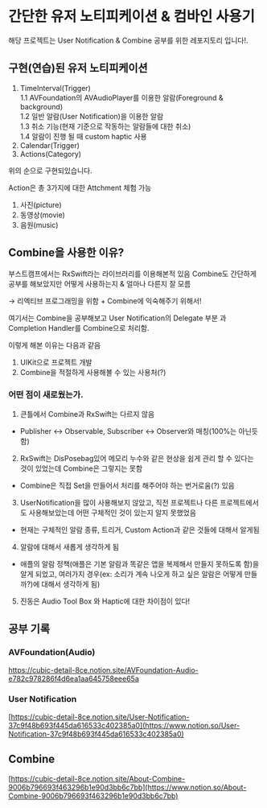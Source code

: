 # 간단한 유저 노티피케이션 & 컴바인 사용기

해당 프로젝트는 User Notification & Combine 공부를 위한 레포지토리 입니다!.

## 구현(연습)된 유저 노티피케이션

1. TimeInterval(Trigger)<br>
  1.1 AVFoundation의 AVAudioPlayer를 이용한 알람(Foreground & background)<br>
  1.2 일반 알람(User Notification)을 이용한 알람<br>
  1.3 취소 기능(현재 기준으로 작동하는 알람들에 대한 취소)<br>
  1.4 알람이 진행 될 때 custom haptic 사용<br>
3. Calendar(Trigger)
4. Actions(Category)

위의 순으로 구현되있습니다.

Action은 총 3가지에 대한 Attchment 체험 가능

1. 사진(picture)
2. 동영상(movie)
3. 음원(music)

## Combine을 사용한 이유?

부스트캠프에서는 RxSwift라는 라이브러리를 이용해본적 있음
Combine도 간단하게 공부를 해보았지만 어떻게 사용하는지 & 얼마나 다른지 잘 모름

→ 리엑티브 프로그래밍을 위함 + Combine에 익숙해주기 위해서!

여기서는 Combine을 공부해보고 User Notification의 Delegate 부분 과 Completion Handler를 Combine으로 처리함.

이렇게 해본 이유는 다음과 같음

1. UIKit으로 프로젝트 개발
2. Combine을 적절하게 사용해볼 수 있는 사용처(?)

### 어떤 점이 새로웠는가.
1. 큰틀에서 Combine과 RxSwift는 다르지 않음
  - Publisher <-> Observable, Subscriber <-> Observer와 매칭(100%는 아닌듯 함)
2. RxSwift는 DisPosebag있어 메모리 누수와 같은 현상을 쉽게 관리 할 수 있다는 것이 있었는데 Combine은 그렇지는 못함
  - Combine은 직접 Set<AnyCancellable>을 만들어서 처리를 해주어야 하는 번거로움(?) 있음
3. UserNotification을 많이 사용해보지 않았고, 직전 프로젝트나 다른 프로젝트에서도 사용해보았는데 어떤 구체적인 것이 있는지 알지 못했었음
  - 현재는 구체적인 알람 종류, 트리거, Custom Action과 같은 것들에 대해서 알게됨
4. 알람에 대해서 새롭게 생각하게 됨
  - 애플의 알람 정책(애플은 기본 알람과 똑같은 앱을 복제해서 만들지 못하도록 함)을 알게 되었고, 여러가지 경우(ex: 소리가 계속 나오게 하고 싶은 알람은 어떻게 만들까?)에 대해서 생각하게 됨)
5. 진동은 Audio Tool Box 와 Haptic에 대한 차이점이 있다!

## 공부 기록
  
### AVFoundation(Audio)
 https://cubic-detail-8ce.notion.site/AVFoundation-Audio-e782c978286f4d6ea1aa645758eee65a

### User Notification

[https://cubic-detail-8ce.notion.site/User-Notification-37c9f48b693f445da616533c402385a0](https://www.notion.so/User-Notification-37c9f48b693f445da616533c402385a0)

## Combine

[https://cubic-detail-8ce.notion.site/About-Combine-9006b796693f463296b1e90d3bb6c7bb](https://www.notion.so/About-Combine-9006b796693f463296b1e90d3bb6c7bb)
